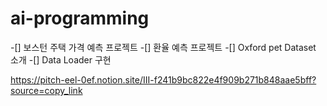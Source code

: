 # ai-programming

-[] 보스턴 주택 가격 예측 프로젝트
-[] 환율 예측 프로젝트
-[] Oxford pet Dataset 소개
-[] Data Loader 구현

https://pitch-eel-0ef.notion.site/III-f241b9bc822e4f909b271b848aae5bff?source=copy_link